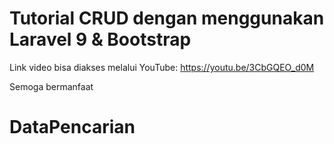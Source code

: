 # Tutorial CRUD dengan menggunakan Laravel 9 & Bootstrap

Link video bisa diakses melalui YouTube: https://youtu.be/3CbGQEO_d0M

Semoga bermanfaat
# DataPencarian

